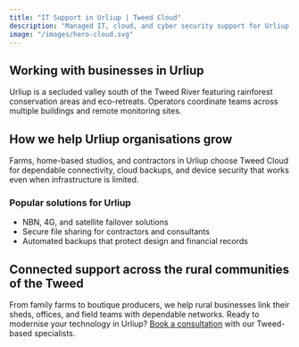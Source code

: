 ```yaml
---
title: "IT Support in Urliup | Tweed Cloud"
description: "Managed IT, cloud, and cyber security support for Urliup businesses across the rural communities of the Tweed."
image: "/images/hero-cloud.svg"
---
```


## Working with businesses in Urliup
Urliup is a secluded valley south of the Tweed River featuring rainforest conservation areas and eco-retreats. Operators coordinate teams across multiple buildings and remote monitoring sites.

## How we help Urliup organisations grow
Farms, home-based studios, and contractors in Urliup choose Tweed Cloud for dependable connectivity, cloud backups, and device security that works even when infrastructure is limited.

### Popular solutions for Urliup
- NBN, 4G, and satellite failover solutions
- Secure file sharing for contractors and consultants
- Automated backups that protect design and financial records

## Connected support across the rural communities of the Tweed
From family farms to boutique producers, we help rural businesses link their sheds, offices, and field teams with dependable networks. Ready to modernise your technology in Urliup? [Book a consultation](/consultation/) with our Tweed-based specialists.
